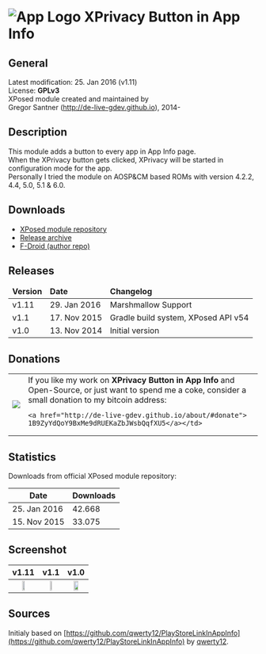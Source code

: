 ![App Logo](https://raw.githubusercontent.com/de-live-gdev/XPrivacyAppInfo/master/app/src/main/res/mipmap-hdpi/ic_launcher.png "App Logo") XPrivacy Button in App Info
=============================

## General
Latest modification: 25. Jan 2016 (v1.11)  
License: **GPLv3**  
XPosed module created and maintained by  
Gregor Santner (<http://de-live-gdev.github.io>), 2014-  

## Description
This module adds a button to every app in App Info page.   
When the XPrivacy button gets clicked, XPrivacy will be started in configuration mode for the app.  
Personally I tried the module on AOSP&CM based ROMs with version 4.2.2, 4.4, 5.0, 5.1 & 6.0.  

## Downloads

* [XPosed module repository](http://repo.xposed.info/module/de.live.gdev.xprivacyappinfo)  
* [Release archive](https://github.com/de-live-gdev/XPrivacyAppInfo/releases)  
* [F-Droid (author repo)](http://de-live-gdev.github.io/fdroid/xprivacy-in-app-info/)  

## Releases

<table>
 <thead><td><b>Version</b></td>
	<td><b>Date</b></td>
	<td><b>Changelog</b></td>
 </thead>
 <tr>
	<td>v1.11</td>
	<td>29. Jan 2016</td>
	<td>Marshmallow Support</td>
 </tr>
 <tr>
	<td>v1.1</td>
	<td>17. Nov 2015</td>
	<td>Gradle build system, XPosed API v54</td>
 </tr>
 <tr>
	<td>v1.0</td>
	<td>13. Nov 2014</td>
	<td>Initial version</td>
 </tr>
</table>

## Donations
<table>
 <tr>
	<td><a href="bitcoin:1B9ZyYdQoY9BxMe9dRUEKaZbJWsbQqfXU5?amount=0.01&label=de-live-gdev">
    <img src="http://de-live-gdev.github.io/assets/img/personal/bitcoin/bitcoin_gdev-live-gdev_150px.png"/></a></td>
	<td>If you like my work on <b>XPrivacy Button in App Info</b> and Open-Source, or just want to spend me a coke, consider a small donation to my bitcoin address:

    <a href="http://de-live-gdev.github.io/about/#donate">
    1B9ZyYdQoY9BxMe9dRUEKaZbJWsbQqfXU5</a></td>
 </tr>
</table>

## Statistics

Downloads from official XPosed module repository:

|      Date     |  Downloads   |
|---------------|--------------|
| 25. Jan 2016  |    42.668    |
| 15. Nov 2015  |    33.075    |


## Screenshot

v1.11                      |          v1.1            |           v1.0
:-------------------------:|:------------------------:|:-------------------------:
<img src="https://cloud.githubusercontent.com/assets/6735650/12679911/26d9efa6-c6a7-11e5-953d-43350754ad38.png" height="35%" width="35%" > | <img src="https://cloud.githubusercontent.com/assets/6735650/11198591/4884e59a-8cc6-11e5-967b-5d220fb306a4.png" height="35%" width="35%" > | <img src="https://cloud.githubusercontent.com/assets/6735650/5047479/2b508316-6c16-11e4-9622-b5c225484615.png" height="50%" width="50%" >   

## Sources
Initialy based on [https://github.com/qwerty12/PlayStoreLinkInAppInfo](https://github.com/qwerty12/PlayStoreLinkInAppInfo) by [qwerty12](https://github.com/qwerty12).  
